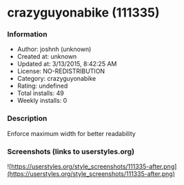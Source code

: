 # crazyguyonabike (111335)

### Information
- Author: joshnh (unknown)
- Created at: unknown
- Updated at: 3/13/2015, 8:42:25 AM
- License: NO-REDISTRIBUTION
- Category: crazyguyonabike
- Rating: undefined
- Total installs: 49
- Weekly installs: 0


### Description
Enforce maximum width for better readability


### Screenshots (links to userstyles.org)
![https://userstyles.org/style_screenshots/111335-after.png](https://userstyles.org/style_screenshots/111335-after.png)


